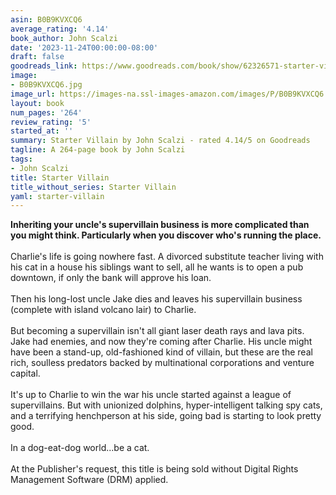 ```yaml
---
asin: B0B9KVXCQ6
average_rating: '4.14'
book_author: John Scalzi
date: '2023-11-24T00:00:00-08:00'
draft: false
goodreads_link: https://www.goodreads.com/book/show/62326571-starter-villain
image:
- B0B9KVXCQ6.jpg
image_url: https://images-na.ssl-images-amazon.com/images/P/B0B9KVXCQ6.01._SCLZZZZZZZ.jpg
layout: book
num_pages: '264'
review_rating: '5'
started_at: ''
summary: Starter Villain by John Scalzi - rated 4.14/5 on Goodreads
tagline: A 264-page book by John Scalzi
tags:
- John Scalzi
title: Starter Villain
title_without_series: Starter Villain
yaml: starter-villain
---
```


<b>Inheriting your uncle's supervillain business is more complicated than you might think. Particularly when you discover who's running the place.</b><br /><br />Charlie's life is going nowhere fast. A divorced substitute teacher living with his cat in a house his siblings want to sell, all he wants is to open a pub downtown, if only the bank will approve his loan.<br /><br />Then his long-lost uncle Jake dies and leaves his supervillain business (complete with island volcano lair) to Charlie. <br /><br />But becoming a supervillain isn't all giant laser death rays and lava pits. Jake had enemies, and now they're coming after Charlie. His uncle might have been a stand-up, old-fashioned kind of villain, but these are the real rich, soulless predators backed by multinational corporations and venture capital. <br /><br />It's up to Charlie to win the war his uncle started against a league of supervillains. But with unionized dolphins, hyper-intelligent talking spy cats, and a terrifying henchperson at his side, going bad is starting to look pretty good.<br /><br />In a dog-eat-dog world...be a cat.<br /><br />At the Publisher's request, this title is being sold without Digital Rights Management Software (DRM) applied.